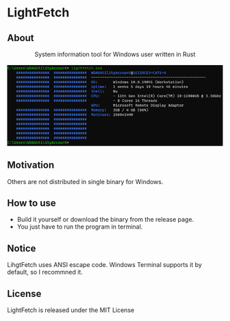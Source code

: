 # LightFetch

## About

<p align="center">System information tool for Windows user written in Rust
    <br>
    <br>
    <img src="https://raw.githubusercontent.com/NaokiM03/lightfetch/bda19bc1e866e89cb8a1565483f43d6600f51af8/images/demo.png" alt="demo">
</p>

## Motivation

Others are not distributed in single binary for Windows.

## How to use

- Build it yourself or download the binary from the release page.
- You just have to run the program in terminal.

## Notice

LihgtFetch uses ANSI escape code. Windows Terminal supports it by default, so I recommned it.

## License

LightFetch is released under the MIT License
